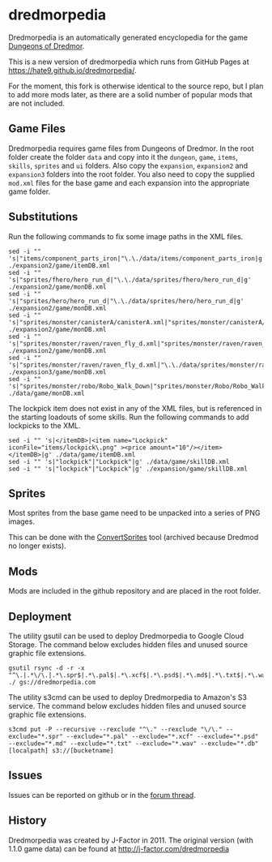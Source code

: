 # dredmorpedia
Dredmorpedia is an automatically generated encyclopedia for the game [Dungeons of Dredmor](http://www.dungeonsofdredmor.com).

This is a new version of dredmorpedia which runs from GitHub Pages at https://hate9.github.io/dredmorpedia/.

For the moment, this fork is otherwise identical to the source repo, but I plan to add more mods later, as there are a solid number of popular mods that are not included.

Game Files
----------

Dredmorpedia requires game files from Dungeons of Dredmor. In the root folder create the folder `data` and copy into it the `dungeon`, `game`, `items`, `skills`, `sprites` and `ui` folders. Also copy the `expansion`, `expansion2` and `expansion3` folders into the root folder. You also need to copy the supplied `mod.xml` files for the base game and each expansion into the appropriate game folder.

Substitutions
-------------

Run the following commands to fix some image paths in the XML files.

```
sed -i "" 's|"items/component_parts_iron|"\.\./data/items/component_parts_iron|g' ./expansion2/game/itemDB.xml
sed -i "" 's|"sprites/fhero/hero_run_d|"\.\./data/sprites/fhero/hero_run_d|g' ./expansion2/game/monDB.xml
sed -i "" 's|"sprites/hero/hero_run_d|"\.\./data/sprites/hero/hero_run_d|g' ./expansion2/game/monDB.xml
sed -i "" 's|"sprites/monster/canisterA/canisterA.xml|"sprites/monster/canisterA/canisterA0000.png|g' ./expansion2/game/monDB.xml
sed -i "" 's|"sprites/monster/raven/raven_fly_d.xml|"sprites/monster/raven/raven_fly_d_000.png|g' ./expansion2/game/monDB.xml
sed -i "" 's|"sprites/monster/raven/raven_fly_d.xml|"\.\./data/sprites/monster/raven/raven_fly_d_000.png|g' ./expansion3/game/monDB.xml
sed -i "" 's|"sprites/monster/robo/Robo_Walk_Down|"sprites/monster/Robo/Robo_Walk_Down|g' ./data/game/monDB.xml
```

The lockpick item does not exist in any of the XML files, but is referenced in the starting loadouts of some skills. Run the following commands to add lockpicks to the XML.

```
sed -i "" 's|</itemDB>|<item name="Lockpick" iconFile="items/lockpick\.png" ><price amount="10"/></item></itemDB>|g' ./data/game/itemDB.xml
sed -i "" 's|"lockpick"|"Lockpick"|g' ./data/game/skillDB.xml
sed -i "" 's|"lockpick"|"Lockpick"|g' ./expansion/game/skillDB.xml
```

Sprites
-------

Most sprites from the base game need to be unpacked into a series of PNG images.

This can be done with the [ConvertSprites](https://github.com/Hate9/dredmorpedia/raw/refs/heads/master/.tools/convert-sprites-bin-rev3.zip) tool (archived because Dredmod no longer exists).

Mods
----

Mods are included in the github repository and are placed in the root folder.

Deployment
----------

The utility gsutil can be used to deploy Dredmorpedia to Google Cloud Storage. The command below excludes hidden files and unused source graphic file extensions.

```
gsutil rsync -d -r -x "^\.|.*\/\.|.*\.spr$|.*\.pal$|.*\.xcf$|.*\.psd$|.*\.md$|.*\.txt$|.*\.wav$|.*\.db$|.*\.dat$|data\/ui\/loadingscreens\/.*$|data\/ui\/menus\/.*$|data\/ui\/portrait\/.*$|data\/ui\/minimal\/.*$|data\/ui\/publisher\/.*$|data\/ui\/startup\/.*|data\/ui\/tutorial\/.*$" ./ gs://dredmorpedia.com
```

The utility s3cmd can be used to deploy Dredmorpedia to Amazon's S3 service. The command below excludes hidden files and unused source graphic file extensions.

```
s3cmd put -P --recursive --rexclude "^\." --rexclude "\/\." --exclude="*.spr" --exclude="*.pal" --exclude="*.xcf" --exclude="*.psd" --exclude="*.md" --exclude="*.txt" --exclude="*.wav" --exclude="*.db" [localpath] s3://[bucketname]
```

Issues
------

Issues can be reported on github or in the [forum thread](http://community.gaslampgames.com/threads/dredmorpedia.1459/).

History
-------

Dredmorpedia was created by J-Factor in 2011. The original version (with 1.1.0 game data) can be found at http://j-factor.com/dredmorpedia
